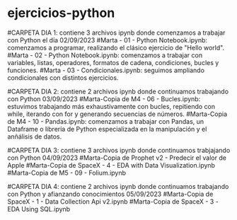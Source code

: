 # ejercicios-python
 
  #CARPETA DIA 1: contiene 3 archivos ipynb donde comenzamos a trabajar con Python el día 02/09/2023
    #Marta - 01 - Python Notebook.ipynb: comenzamos a programar, realizando el clásico ejercicio de "Hello world".
    #Marta - 02 - Python Notebook.ipynb: comenzamos a trabajar con variables, listas, operadores, formatos de cadena, condiciones, bucles y funciones.
    #Marta - 03 - Condicionales.ipynb: seguimos ampliando condicionales con distintos ejercicios.
 
  #CARPETA DIA 2: contiene 2 archivos ipynb donde continuamos trabajando con Python 03/09/2023
    #Marta-Copia de M4 - 06 - Bucles.ipynb: estuvimos trabajando más exhaustivamente con bucles, repitiendo con while, iterando con for y generando secuencias de números.
    #Marta-Copia de M4 - 10 - Pandas.ipynb: comenzamos a trabajar con Pandas, un Dataframe o librería de Python especializada en la manipulación y el anñálisis de datos.

 #CARPETA DIA 3: contiene 3 archivos ipynb donde continuamos trabjajando con Python 04/09/2023
  #Marta-Copia de Prophet v2 - Predecir el valor de Apple
  #Marta-Copia de SpaceX - 4 - EDA with Data Visualization.ipynb
  #Marta-Copia de M5 - 09 - Folium.ipynb

 #CARPETA DIA 4: contiene 2 archivos ipynb donde continuamos trabajando con Python y afianzando conocimientos 05/09/2023
  #Marta-Copia de SpaceX - 1 - Data Collection Api v2.ipynb
  #Marta-Copia de SpaceX - 3 -EDA Using SQL.ipynb
